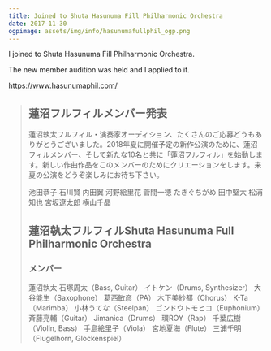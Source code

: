```yaml
---
title: Joined to Shuta Hasunuma Fill Philharmonic Orchestra
date: 2017-11-30
ogpimage: assets/img/info/hasunumafullphil_ogp.png
---
```


I joined to Shuta Hasunuma Fill Philharmonic Orchestra.

The new member audition was held and I applied to it.

<https://www.hasunumaphil.com/>

<!--more-->

> ## 蓮沼フルフィルメンバー発表
>
> 蓮沼執太フルフィル・演奏家オーディション、たくさんのご応募どうもありがとうございました。2018年夏に開催予定の新作公演のために、蓮沼フィルメンバー、そして新たな10名と共に「蓮沼フルフィル」を始動します。新しい作曲作品をこのメンバーのためにクリエーションをします。来夏の公演をどうぞ楽しみにお待ち下さい。
>
> 池田恭子
> 石川賢
> 内田翼
> 河野絵里花
> 菅間一徳
> たきぐちがめ
> 田中堅大
> 松浦知也
> 宮坂遼太郎
> 横山千晶
>
> ## 蓮沼執太フルフィルShuta Hasunuma Full Philharmonic Orchestra
>
> ### メンバー
>
> 蓮沼執太
> 石塚周太（Bass, Guitar）
> イトケン（Drums, Synthesizer）
> 大谷能生（Saxophone）
> 葛西敏彦（PA）
> 木下美紗都（Chorus）
> K-Ta（Marimba）
> 小林うてな（Steelpan）
> ゴンドウトモヒコ（Euphonium）
> 斉藤亮輔（Guitar）
> Jimanica（Drums）
> 環ROY（Rap）
> 千葉広樹（Violin, Bass）
> 手島絵里子（Viola）
> 宮地夏海（Flute）
> 三浦千明（Flugelhorn, Glockenspiel）